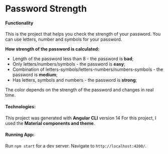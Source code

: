 # Password Strength
<!-- See demo by [this link](https://zoromari.github.io/currency-converted)  -->

#### Functionality

This is the project that helps you check the strength of your password. 
You can use letters, number and symbols for your password.

**How strength of the password is calculated:**
- Length of the password less than 8 - the password is **bad**;
- Only letters/numbers/symbols - the password is **easy**;
- Combination of letters-symbols/letters-numbers/numbers-symbols - the password is **medium**;
- Has letters, symbols and numbers - the password is **strong**;

The color depends on the strength of the password and changes in real time.

#### Technologies:

This project was generated with **Angular CLI** version 14
For this project, I used the **Material components and theme**.

#### Running App:

Run `npm start` for a dev server. 
Navigate to `http://localhost:4200/`. 
